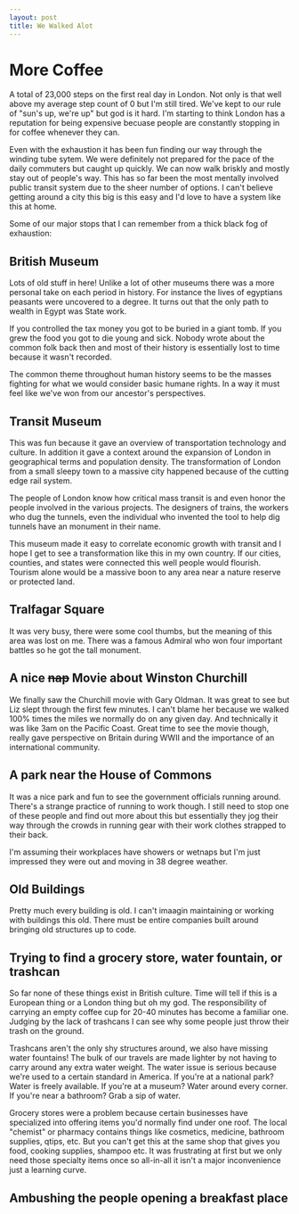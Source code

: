 ```yaml
---
layout: post
title: We Walked Alot 
---
```


# More Coffee
A total of 23,000 steps on the first real day in London.  Not only is that well above my average step count of 0 but I'm still tired.  We've kept to our rule of "sun's up, we're up" but god is it hard.  I'm starting to think London has a reputation for being expensive becuase people are constantly stopping in for coffee whenever they can.

Even with the exhaustion it has been fun finding our way through the winding tube sytem.  We were definitely not prepared for the pace of the daily commuters but caught up quickly.  We can now walk briskly and mostly stay out of people's way.  This has so far been the most mentally involved public transit system due to the sheer number of options.  I can't believe getting around a city this big is this easy and I'd love to have a system like this at home.

Some of our major stops that I can remember from a thick black fog of exhaustion:
## British Museum
Lots of old stuff in here!  Unlike a lot of other museums there was a more personal take on each period in history. For instance the lives of egyptians peasants were uncovered to a degree.  It turns out that the only path to wealth in Egypt was State work.

If you controlled the tax money you got to be buried in a giant tomb.  If you grew the food you got to die young and sick.  Nobody wrote about the common folk back then and most of their history is essentially lost to time because it wasn't recorded.

The common theme throughout human history seems to be the masses fighting for what we would consider basic humane rights.  In a way it must feel  like we've won from our ancestor's perspectives.

## Transit Museum
This was fun because it gave an overview of transportation technology and culture.  In addition it gave a context around the expansion  of London in geographical terms and population density.  The transformation of London from a small sleepy town to a massive city happened because of the cutting edge rail system.

The people of London know how critical mass transit is and even honor the people involved in the various projects.  The designers of trains, the workers who dug the tunnels, even the individual who invented the tool to help dig tunnels have an monument in their name.  

This museum made it easy to correlate economic growth with transit and I hope I get to see a transformation like this in my own country.  If our cities, counties, and states were connected this well people would flourish.  Tourism alone would be a massive boon to any area near a nature reserve or protected land.

## Tralfagar Square
It was very busy, there were some cool thumbs, but the meaning of this area was lost on me.  There was a famous Admiral who won four important battles so he got the tall monument.

## A nice ~~nap~~ Movie about Winston Churchill
We finally saw the Churchill movie with Gary Oldman.  It was great to see but Liz slept through the first few minutes.  I can't blame her because we walked 100% times the miles we normally do on any given day.  And technically it was like 3am on the Pacific Coast.  Great time to see the movie though, really gave perspective on Britain during WWII and the importance of an international community.

## A park near the House of Commons
It was a nice park and fun to see the government officials running around.  There's a strange practice of running to work though.  I still need to stop one of these people and find out more about this but essentially they jog their way through the crowds in running gear with their work clothes strapped to their back.

I'm assuming their workplaces have showers or wetnaps but I'm just impressed they were out and moving in 38 degree weather.
## Old Buildings
Pretty much every building is old.  I can't imaagin maintaining or working with buildings this old. There must be entire companies built around bringing old structures up to code.

## Trying to find a grocery store, water fountain, or trashcan
So far none of these things exist in British culture.  Time will tell if this is a European thing or a London thing but oh my god.  The responsibility of carrying an empty coffee cup for 20-40 minutes has become a familiar one.  Judging by the lack of trashcans I can see why some people just throw their trash on the ground.

Trashcans aren't the only shy structures around, we also have missing water fountains!  The bulk of our travels are made lighter by not having to carry around any extra water weight.  The water issue is serious because we're used to a certain standard in America.  If you're at a national park? Water is freely available.  If you're at a museum?  Water around every corner.  If you're near a bathroom?  Grab a sip of water.

Grocery stores were a problem because certain businesses have specialized into offering items you'd normally find under one roof.  The local "chemist" or pharmacy contains things like cosmetics, medicine, bathroom supplies, qtips, etc.  But you can't get this at the same shop that gives you food, cooking supplies, shampoo etc.  It was frustrating at first but we only need those specialty items once so all-in-all it isn't a major inconvenience just a learning curve.

## Ambushing the people opening a breakfast place
